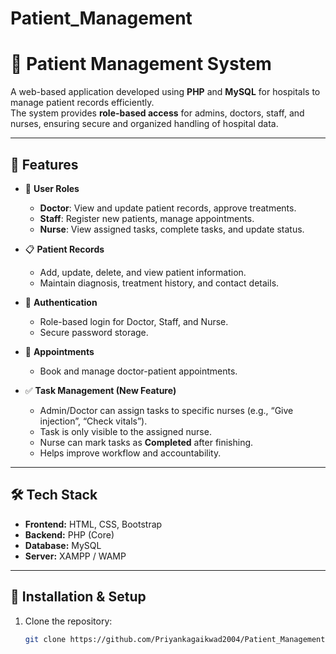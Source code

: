 # Patient_Management

# 🏥 Patient Management System  

A web-based application developed using **PHP** and **MySQL** for hospitals to manage patient records efficiently.  
The system provides **role-based access** for admins, doctors, staff, and nurses, ensuring secure and organized handling of hospital data.  

---

## 🚀 Features  

- 👤 **User Roles**  
  - **Doctor**: View and update patient records, approve treatments.  
  - **Staff**: Register new patients, manage appointments.  
  - **Nurse**: View assigned tasks, complete tasks, and update status.  

- 📋 **Patient Records**  
  - Add, update, delete, and view patient information.  
  - Maintain diagnosis, treatment history, and contact details.  

- 🔐 **Authentication**  
  - Role-based login for Doctor, Staff, and Nurse.  
  - Secure password storage.  

- 📅 **Appointments**  
  - Book and manage doctor-patient appointments.  

- ✅ **Task Management (New Feature)**  
  - Admin/Doctor can assign tasks to specific nurses (e.g., “Give injection”, “Check vitals”).  
  - Task is only visible to the assigned nurse.  
  - Nurse can mark tasks as **Completed** after finishing.  
  - Helps improve workflow and accountability.  

---

## 🛠️ Tech Stack  

- **Frontend:** HTML, CSS, Bootstrap  
- **Backend:** PHP (Core)  
- **Database:** MySQL  
- **Server:** XAMPP / WAMP  

---

## 📂 Installation & Setup  

1. Clone the repository:  
   ```bash
   git clone https://github.com/Priyankagaikwad2004/Patient_Management.git
